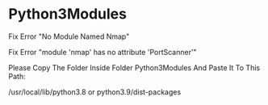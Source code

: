 # Python3Modules

Fix Error "No Module Named Nmap"

Fix Error "module 'nmap' has no attribute 'PortScanner'"

Please Copy The Folder Inside Folder Python3Modules And Paste It To This Path:

/usr/local/lib/python3.8 or python3.9/dist-packages

